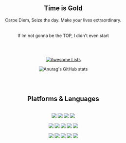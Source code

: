 <div align=center>                                                                                                                                 
                                                                                                              
  <br>                                                                                                        

  <h2>Time is Gold<br/></h2>
  
  
<P>
  Carpe Diem, Seize the day. Make your lives extraordinary.<br/><br/>
  <br/>
  If Im not gonna be the TOP, I didn't even start<br/><br/>
<!--   The first step on a long journey to be the best<br/><br/> -->
  
</p>
  <br>  
<p align="center">
  <a href="https://awesome.re"><img src="https://awesome.re/badge.svg" alt="Awesome Lists"></a>
</p>

  ![Anurag's GitHub stats](https://github-readme-stats.vercel.app/api?username=Jun7892&show_icons=true&theme=radical)

<br></br>



  
 


  
  

## Platforms & Languages



<p>
  <br>
    <img src="https://img.shields.io/badge/html5-E34F26?style=for-the-badge&logo=html5&logoColor=white"> 
  <img src="https://img.shields.io/badge/css-1572B6?style=for-the-badge&logo=css3&logoColor=white"> 
  <img src="https://img.shields.io/badge/javascript-F7DF1E?style=for-the-badge&logo=javascript&logoColor=black"> 
  <img src="https://img.shields.io/badge/jquery-0769AD?style=for-the-badge&logo=jquery&logoColor=white">
  <br>
</p>
<p>
    <img src="https://img.shields.io/badge/django-092E20?style=for-the-badge&logo=django&logoColor=white">
  <img src="https://img.shields.io/badge/flask-000000?style=for-the-badge&logo=flask&logoColor=white">
      <img src="https://img.shields.io/badge/bootstrap-7952B3?style=for-the-badge&logo=bootstrap&logoColor=white">
  <img src="https://img.shields.io/badge/mongoDB-47A248?style=for-the-badge&logo=MongoDB&logoColor=white">
  <img src="https://img.shields.io/badge/sqlite-092E20?style=for-the-badge&logo=sqlite&logoColor=white">
  <br>
</p>

<p>
  <img src="https://img.shields.io/badge/python-3776AB?style=for-the-badge&logo=python&logoColor=white"> 
  <img src="https://img.shields.io/badge/docker-2496ED?style=for-the-badge&logo=docker&logoColor=white">
  <img src="https://img.shields.io/badge/sourcetree-0052CC?style=for-the-badge&logo=sourcetree&logoColor=white">
  <img src="https://img.shields.io/badge/Amazon S3-FF9E0F?style=for-the-badge&logo=Amazon S3&logoColor=white">
  <img src="https://img.shields.io/badge/MySQL-4479A1?style=for-the-badge&logo=MySQL&logoColor=white"/>
<!--   <img src="https://img.shields.io/badge/MySQL-4479A1?style=flat-square&logo=MySQL&logoColor=white"/> -->

</p>
</div>
</div>
